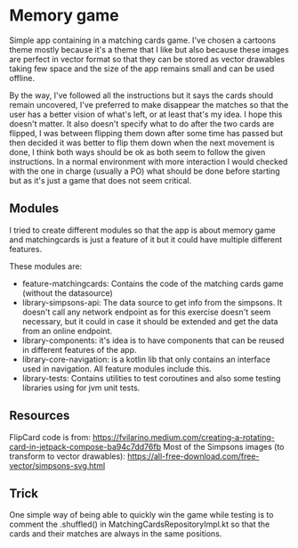 # Memory game

Simple app containing in a matching cards game.
I've chosen a cartoons theme mostly because it's a theme that I like but also because these images
are perfect in vector format so that they can be stored as vector drawables taking few space
and the size of the app remains small and can be used offline.

By the way, I've followed all the instructions but it says the cards should remain uncovered, 
I've preferred to make disappear the matches so that the user has a better vision of what's left,
or at least that's my idea. I hope this doesn't matter.
It also doesn't specify what to do after the two cards are flipped, I was between flipping them 
down after some time has passed but then decided it was better to flip them down when the next 
movement is done, I think both ways should be ok as both seem to follow the given instructions.
In a normal environment with more interaction I would checked with the one in charge (usually a PO)
what should be done before starting but as it's just a game that does not seem critical.

## Modules
I tried to create different modules so that the app is about memory game and matchingcards 
is just a feature of it but it could have multiple different features.

These modules are:
- feature-matchingcards: Contains the code of the matching cards game (without the datasource)
- library-simpsons-api: The data source to get info from the simpsons. It doesn't call any network 
endpoint as for this exercise doesn't seem necessary, but it could in case it should be extended 
and get the data from an online endpoint.
- library-components: it's idea is to have components that can be reused in 
different features of the app.
- library-core-navigation: is a kotlin lib that only contains an interface used in navigation. 
All feature modules include this.
- library-tests: Contains utilities to test coroutines and also some testing libraries using for 
jvm unit tests.

## Resources

FlipCard code is from: https://fvilarino.medium.com/creating-a-rotating-card-in-jetpack-compose-ba94c7dd76fb
Most of the Simpsons images (to transform to vector drawables): https://all-free-download.com/free-vector/simpsons-svg.html

## Trick
One simple way of being able to quickly win the game while testing is to comment the .shuffled() 
in MatchingCardsRepositoryImpl.kt so that the cards and their matches are always in the same 
positions.
